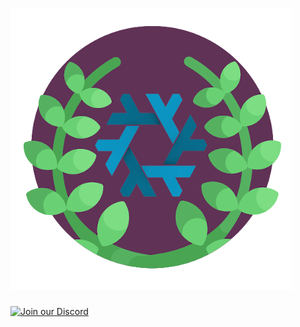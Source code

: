 # ![FnCtl OS](./nix/pkgs/fnctl-icons/src/logo.png)

[![Join our Discord](https://img.shields.io/badge/-Join_our_Discord-7289da)](https://discord.gg/meJrdJ8Vkn)
